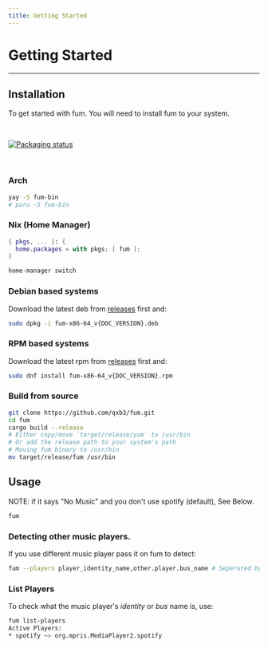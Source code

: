 ```yaml
---
title: Getting Started
---
```


# Getting Started

---

## Installation

To get started with fum. You will need to install fum to your system.

<br>

[![Packaging status](https://repology.org/badge/vertical-allrepos/fum.svg)](https://repology.org/project/fum/versions)

<br>

### Arch

```bash
yay -S fum-bin
# paru -S fum-bin
```

### Nix (Home Manager)

```nix
{ pkgs, ... }: {
  home.packages = with pkgs; [ fum ];
}
```

```bash
home-manager switch
```

### Debian based systems

Download the latest deb from [releases](https://github.com/qxb3/fum/releases) first and:

```bash
sudo dpkg -i fum-x86-64_v{DOC_VERSION}.deb
```

### RPM based systems

Download the latest rpm from [releases](https://github.com/qxb3/fum/releases) first and:

```bash
sudo dnf install fum-x86-64_v{DOC_VERSION}.rpm
```

### Build from source

```bash
git clone https://github.com/qxb3/fum.git
cd fum
cargo build --release
# Either copy/move `target/release/yum` to /usr/bin
# Or add the release path to your system's path
# Moving fum binary to /usr/bin
mv target/release/fum /usr/bin
```

## Usage

NOTE: if it says "No Music" and you don't use spotify (default), See Below.

```bash
fum
```

### Detecting other music players.

If you use different music player pass it on fum to detect:

```bash
fum --players player_identity_name,other.player.bus_name # Seperated by comma and can use identity name or bus name.
```

### List Players

To check what the music player's *identity* or *bus* name is, use:

```bash
fum list-players
Active Players:
* spotify ~> org.mpris.MediaPlayer2.spotify
```

